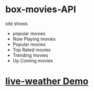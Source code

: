 # box-movies-API
 site shows 
  - popular movies
  - Now Playing movies
  - Popular movies
  - Top Rated movies
  - Trending movies
  - Up Coming movies
  
 <h1>
 <a href="box-movies-api.epizy.com	" target="_blank" >live-weather Demo</a>
 </h1>
